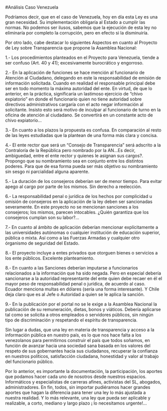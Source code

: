 #Análisis Caso Venezuela

Podríamos decir, que en el caso de Venezuela, hoy en día esta Ley es una gran necesidad. Su implementación obligaría al Estado a cumplir las normas. No podemos ser ilusos, sabemos que la ejecución de esta ley no eliminaría por completo la corrupción, pero en efecto si la disminuiría.

Por otro lado, cabe destacar lo siguientes Aspectos en cuanto al Proyecto de Ley sobre Transparencia que propone la Asamblea Nacional:

1.- Los procedimientos planteados en el Proyecto para Venezuela, tiende  a ser confuso (Art. 40 y 41); excesivamente burocrático y engorroso.

2.- En la aplicación de funciones se hace mención al funcionario de Atención al Ciudadano, delegando en este la responsabilidad de emisión de información solicitada. Cuando en realidad el responsable principal debe ser en todo momento la máxima autoridad del ente. En virtud, de que lo anterior, en la práctica, significaría un lastimoso ejercicio de “chivo expiatorio” en donde el funcionario quien no tiene autoridad sobre directivos administrativos cargaría con el acto negar información al solicitante. Insisto esto será motivo de inculpar al funcionario de turno en la oficina de atención al ciudadano. Se convertirá en un constante acto de chivo expiatorio…

3.- En cuanto a los plazos la propuesta es confusa. En comparación al resto de las leyes estudiadas que la plantean de una forma más clara y concisa.

4.- El ente rector que será un  “Consejo de Transparencia” será adscrito a la Contraloría de la República pero nombrado por la AN…Es decir, ambiguedad, entre el ente rector y quienes le asignan sus cargos?. Propongo que su nombramiento sea en conjunto entre los distintos poderes. Para que de esa forma pueda ser más objetivo su nombramiento sin sesgo ni parcialidad alguna aparente.

5.- La duración de los consejeros deberían ser de menor tiempo. Para evitar apego al cargo por parte de los mismos. Sin derecho a reelección.

6.- La responsabilidad penal o jurídica de los hechos por complicidad u omisión de consejeros en la aplicación de la ley deben ser sancionadas severamente. En este proyecto no se mencionan sanciones a los consejeros; los mismos, parecen intocables. ¿Quién garantiza que los consejeros cumplan son su labor?…

7.- En cuanto al ámbito de aplicación deberían mencionar explícitamente a las universidades autónomas o cualquier institución de educación superior, pública o mixta. Así como a las Fuerzas Armadas y cualquier otro órganismo de seguridad del Estado.

8.- El proyecto incluye a entes privados que otorguen bienes o servicios a los ente públicos. Excelente planteamiento.

8.- En cuanto a las Sanciones deberían imputarse a funcionarios relacionados a la información que ha sido negada. Pero en especial debería sancionarse a la autoridad representante del ente quien debe recaer en él el mayor peso de responsabilidad penal o jurídica, de acuerdo al caso. Ecuador menciona multas en dólares (sería una forma interesante). Y Chile deja claro que es al Jefe o Autoridad a quien se le aplica la sanción.

9.- En la publicación por el portal no se le exige a la Asamblea Nacional la publicación de su remuneración, dietas, bonos y viáticos. Debería aplicarse tal como se solicita a otros empleados o servidores públicos, sin ningún tipo de discriminación y respetando el espíritu de transparencia.

Sin lugar a dudas, que una ley en materia de transparencia y acceso a la información pública en nuestro país, es lo que nos hace falta a los venezolanos para permitirnos construir el país que todos soñamos, en función de avanzar hacia una sociedad sana basada en los valores del respeto de sus gobernantes hacia sus ciudadanos, recuperar la confianza en nuestros políticos, satisfacción ciudadana, honestidad y valor al trabajo del funcionario público.

Por lo anterior, es importante la documentación, la participación, los aportes que podamos hacer cada uno de nosotros desde nuestros espacios. Informáticos y especialistas de carreras afines, activistas del SL, abogados, administradores. En fin, todos, sin importar pudiéramos hacer grandes aportes que hagan la diferencia para tener una ley lo más ajustada a nuestra realidad. Y lo más relevante, una ley que pueda ser aplicable y realizable, a corto, mediano y largo plazo ¡ lo necesitamos urgente!…

